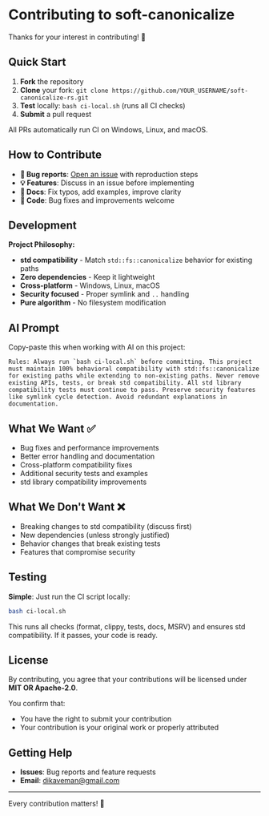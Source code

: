 # Contributing to soft-canonicalize

Thanks for your interest in contributing! 🦀

## Quick Start

1. **Fork** the repository
2. **Clone** your fork: `git clone https://github.com/YOUR_USERNAME/soft-canonicalize-rs.git`
3. **Test** locally: `bash ci-local.sh` (runs all CI checks)
4. **Submit** a pull request

All PRs automatically run CI on Windows, Linux, and macOS.

## How to Contribute

- **🐛 Bug reports**: [Open an issue](https://github.com/DK26/soft-canonicalize-rs/issues) with reproduction steps
- **💡 Features**: Discuss in an issue before implementing
- **📝 Docs**: Fix typos, add examples, improve clarity
- **🔧 Code**: Bug fixes and improvements welcome

## Development

**Project Philosophy:**
- **std compatibility** - Match `std::fs::canonicalize` behavior for existing paths
- **Zero dependencies** - Keep it lightweight
- **Cross-platform** - Windows, Linux, macOS
- **Security focused** - Proper symlink and `..` handling
- **Pure algorithm** - No filesystem modification

## AI Prompt

Copy-paste this when working with AI on this project:

```
Rules: Always run `bash ci-local.sh` before committing. This project must maintain 100% behavioral compatibility with std::fs::canonicalize for existing paths while extending to non-existing paths. Never remove existing APIs, tests, or break std compatibility. All std library compatibility tests must continue to pass. Preserve security features like symlink cycle detection. Avoid redundant explanations in documentation.
```

## What We Want ✅

- Bug fixes and performance improvements
- Better error handling and documentation
- Cross-platform compatibility fixes
- Additional security tests and examples
- std library compatibility improvements

## What We Don't Want ❌

- Breaking changes to std compatibility (discuss first)
- New dependencies (unless strongly justified)
- Behavior changes that break existing tests
- Features that compromise security

## Testing

**Simple**: Just run the CI script locally:
```bash
bash ci-local.sh
```

This runs all checks (format, clippy, tests, docs, MSRV) and ensures std compatibility. If it passes, your code is ready.

## License

By contributing, you agree that your contributions will be licensed under **MIT OR Apache-2.0**.

You confirm that:
- You have the right to submit your contribution
- Your contribution is your original work or properly attributed

## Getting Help

- **Issues**: Bug reports and feature requests
- **Email**: dikaveman@gmail.com

---

Every contribution matters! 🚀
